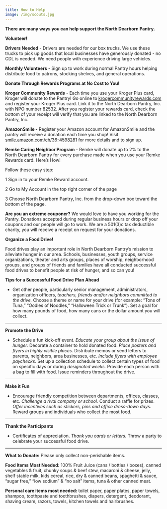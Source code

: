 ```yaml
---
title: How to Help
image: /img/scouts.jpg
---
```

**There are many ways you can help support the North Dearborn Pantry.**

**Volunteer!**

**Drivers Needed**  -  Drivers are needed for our box trucks.  We use these trucks to pick up goods that local businesses have generously donated - no CDL is needed. We need people with experience driving large vehicles.

**Monthly Volunteers** - Sign up to work during normal Pantry hours helping distribute food to patrons, stocking shelves, and general operations.

**Donate Through Rewards Programs at No Cost to You!**

**Kroger Community Rewards**  -  Each time you use your Kroger Plus card, Kroger will donate to the Pantry! Go online to [krogercommunityrewards.com](https://www.kroger.com/signin?redirectUrl=/account/communityrewards) and register your Kroger Plus card. Link it to the North Dearborn Pantry, Inc. with NPO number 82532.  After you register your rewards card, check the bottom of your receipt will verify that you are linked to the North Dearborn Pantry, Inc. 

 **AmazonSmile  -**  Register your Amazon account for AmazonSmile and the pantry will receive a donation each time you shop! Visit [smile.amazon.com/ch/36-4598281](https://smile.amazon.com/ch/36-4598281) for more details and to sign up.

**Remke Caring Neighbor Program**  - Remke will donate up to 2% to the North Dearborn Pantry for every purchase made when you use your Remke Rewards card. Here’s How!

Follow these easy step:

1  Sign in to your Remke Reward account. 

2 Go to My Account in the top right corner of the page 

3  Choose North Dearborn Pantry, Inc. from the drop-down box toward the bottom of the page. 

**Are you an extreme couponer?**     We would love to have you working for the Pantry. Donations accepted during regular business hours or drop off your coupons and our people will go to work.  We are a 501(3)c tax deductible charity, you will receive a receipt on request for your donations.

**Organize a Food Drive!** 

Food drives play an important role in North Dearborn Pantry’s mission to alleviate hunger in our area. Schools, businesses, youth groups, service organizations, theater and arts groups, places of worship, neighborhood groups, and groups of friends and families have all conducted successful food drives to benefit people at risk of hunger, and so can you!

**Tips for a Successful Food Drive** **Plan Ahead**

* Get other people, particularly senior management, administrators, organization officers, *teachers, friends and/or neighbors committed to the drive.* Choose a theme or name for your drive (for example: “Tons of Tuna,” “Oodles of Noodles,” “Halloween Trick or Trunk”).  Set a goal for how many pounds of food, how many cans or the dollar amount you will collect.

- - -

**Promote the Drive**

* Schedule a fun kick-off event. *Educate your group about the issue of hunger.* Decorate a container to hold donated food. *Place posters and flyers in highly visible places.* Distribute memos or send letters to parents, neighbors, area businesses, etc. *Include flyers with employee paychecks.* Set up a collection schedule to collect certain types of food on specific days or during *designated weeks.* Provide each person with a bag to fill with food.  Issue reminders throughout the drive.

- - -

**Make it Fun**

* Encourage friendly competition between departments, offices, classes, etc. *Challenge a rival company or school.* Conduct a raffle for prizes. *Offer incentives such as stickers, pins and office dress-down days.*  Reward groups and individuals who collect the most food.

- - -

**Thank the Participants**

* Certificates of appreciation. *Thank you cards or letters.* Throw a party to celebrate your successful food drive.

- - -

**What to Donate:**  Please only collect non-perishable items.

**Food Items Most Needed:** 100% Fruit Juice (cans / bottles / boxes), canned vegetables & fruit, chunky soups & beef stew, macaroni & cheese, jelly, shelf stable milk, kids cereal, rice, dry & canned beans, spaghetti & sauce, “sugar free,” “low sodium” & “no salt” items, tuna & other canned meat.

**Personal care items most needed:** toilet paper, paper plates, paper towels, shampoo, toothpaste and toothbrushes, diapers, detergent, deodorant, shaving cream, razors, towels, kitchen towels and hairbrushes.
